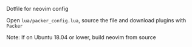 Dotfile for neovim config

Open `lua/packer_config.lua`, source the file and download plugins with `Packer`

Note: If on Ubuntu 18.04 or lower, build neovim from source
